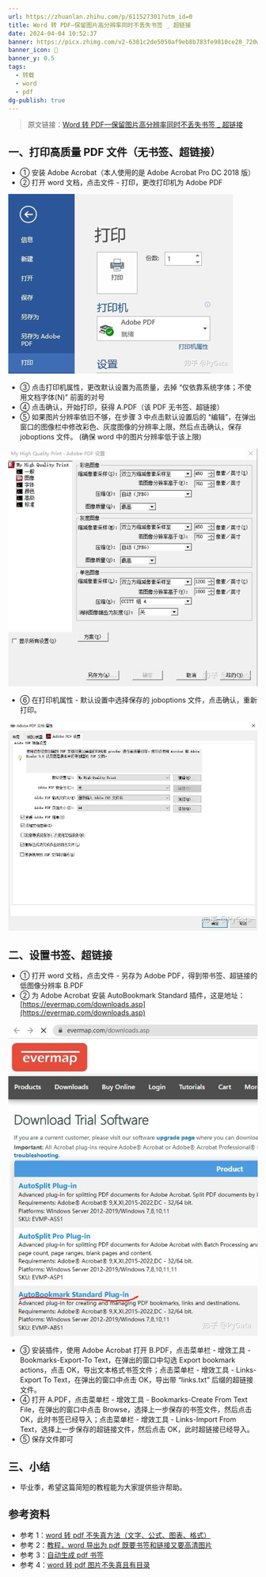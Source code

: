 ```yaml
---
url: https://zhuanlan.zhihu.com/p/611527301?utm_id=0
title: Word 转 PDF—保留图片高分辨率同时不丢失书签 _ 超链接
date: 2024-04-04 10:52:37
banner: https://picx.zhimg.com/v2-6381c2de5050af9eb8b783fe9810ce28_720w.jpg?source=172ae18b
banner_icon: 🔖
banner_y: 0.5
tags:
  - 转载
  - word
  - pdf
dg-publish: true
---
```

> 原文链接：[Word 转 PDF—保留图片高分辨率同时不丢失书签 _ 超链接]( https://zhuanlan.zhihu.com/p/611527301?utm_id=0)

## 一、打印高质量 PDF 文件（无书签、超链接）
*   ① 安装 Adobe Acrobat（本人使用的是 Adobe Acrobat Pro DC 2018 版）
*   ② 打开 word 文档，点击文件 - 打印，更改打印机为 Adobe PDF

![](../Z-Others/assets/v2-48fcb630872eb9a5011f1cb3e3b76696_r.jpg)

*   ③ 点击打印机属性，更改默认设置为高质量，去掉 “仅依靠系统字体；不使用文档字体(N)” 前面的对号
*   ④ 点击确认，开始打印，获得 A.PDF（该 PDF 无书签、超链接）
*   ⑤ 如果图片分辨率依旧不够，在步骤 3 中点击默认设置后的 “编辑”，在弹出窗口的图像栏中修改彩色、灰度图像的分辨率上限，然后点击确认，保存 joboptions 文件。 (确保 word 中的图片分辨率低于该上限)

![](../Z-Others/assets/v2-f354d614e385d1dd5df3191ea8292c77_r.jpg)

*   ⑥ 在打印机属性 - 默认设置中选择保存的 joboptions 文件，点击确认，重新打印。

![](../Z-Others/assets/v2-d9cbc36cd9176ea98b65dea0261ead8e_r.jpg)

## 二、设置书签、超链接

*   ① 打开 word 文档，点击文件 - 另存为 Adobe PDF，得到带书签、超链接的低图像分辨率 B.PDF
*   ② 为 Adobe Acrobat 安装 AutoBookmark Standard 插件，这是地址：[https://evermap.com/downloads.asp](https://evermap.com/downloads.asp)

![](../Z-Others/assets/v2-e6d280b954b367c74f98c410f686f66f_r.jpg)

*   ③ 安装插件，使用 Adobe Acrobat 打开 B.PDF，点击菜单栏 - 增效工具 - Bookmarks-Export-To Text，在弹出的窗口中勾选 Export bookmark actions，点击 OK，导出文本格式书签文件；点击菜单栏 - 增效工具 - Links-Export To Text，在弹出的窗口中点击 OK，导出带 “links.txt” 后缀的超链接文件。
*   ④ 打开 A.PDF，点击菜单栏 - 增效工具 - Bookmarks-Create From Text File，在弹出的窗口中点击 Browse，选择上一步保存的书签文件，然后点击 OK，此时书签已经导入；点击菜单栏 - 增效工具 - Links-Import From Text，选择上一步保存的超链接文件，然后点击 OK，此时超链接已经导入。
*   ⑤ 保存文件即可

## 三、小结
*   毕业季，希望这篇简短的教程能为大家提供些许帮助。
## 参考资料
*   参考 1：[word 转 pdf 不失真方法（文字、公式、图表、格式）](https://zhuanlan.zhihu.com/p/341224638)
*   参考 2：[教程，word 导出为 pdf 既要书签和链接又要高清图片](https://blog.csdn.net/cbszju/article/details/116885173)
*   参考 3：[自动生成 pdf 书签](https://www.cnblogs.com/zhuangliu/p/5667282.html)
*   参考 4：[word 转 pdf 图片不失真且有目录](https://blog.csdn.net/qq_15950515/article/details/122072847?spm=1001.2101.3001.6650.15&utm_medium=distribute.pc_relevant.none-task-blog-2%7Edefault%7EESLANDING%7Edefault-15-122072847-blog-116885173.pc_relevant_landingrelevant&depth_1-utm_source=distribute.pc_relevant.none-task-blog-2%7Edefault%7EESLANDING%7Edefault-15-122072847-blog-116885173.pc_relevant_landingrelevant&utm_relevant_index=22)